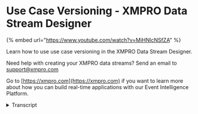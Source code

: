 # Use Case Versioning - XMPRO Data Stream Designer
{% embed url="https://www.youtube.com/watch?v=MiHNlcNSfZA" %}

Learn how to use use case versioning in the XMPRO Data Stream Designer. 

Need help with creating your XMPRO data streams? Send an email to support@xmpro.com 

Go to [https://xmpro.com](https://xmpro.com) if you want to learn more about how you can build real-time applications with our Event Intelligence Platform.
<details>
<summary>Transcript</summary>welcome to another training video from

Exim crow in this video we will look at

use case versions and how to use them in

Dallas game designer so you would notice

that when you're on the scanner screen

for any use case there is an option for

versions over here first of all why

would you use them there might be a

scenario where you have a string which

is published and running in a production

environment as you know it's the canvas

would not allow you to make a change to

a running or a published stream but you

may want to do another iteration on it

or a new version of it if you stop the

stream in order to make those changes

you will be stopping maybe a business

critical data stream or a flow to avoid

that what you can do is you can create a

new version that way your existing

stream can still be published and be

running while you work on the next

iteration of it and will also prevent

you from making a change to your

production or your running

use case which may result into some

unintended behavior if you create a new

version you would at least have a

rollback point or a check point to go

back to and recover what you had earlier

so you would notice I have a stream here

and the version I have open is 2.11 if I

go in the versions I can see list of all

the versions of this use case the first

thing that I can do is I can click on a

version this is selected and then I can

copy it but that will do is it would

create me a new major version which will

be the copy of the last one but it will

be a new version as you can see it has

created a 3.0 for me if I go back in

versions you could see that now I have

two versions you would also notice that

there is a current indicator written

next to 3.0 that is basically telling

that I

currently on 3.0 and my canvas an

important point to note is that whenever

you open a use case it will always open

the latest version similarly if you

export a use case or clone it they will

always use the latest version now if I

have a certain version version that I

want to look at other than the latest

one I can select it and click open that

will take me to that version um if that

version was running or published you

would notice it over here that it would

say published version 2.1 1 and also in

the list over there you will see a green

indicator showing that that word and is

published if I go to my latest version

and assuming I have made some changes

here and now I want this version to be

published I can simply click publish and

in one click it would go ahead unpublish

the old one and replace it with this one

replacing my replace I mean it was

publish this and now in the version we

would notice 3.0 is running 2.1 one has

been stopped so this is use gates

versioning and how you use them in the

data stream designer thank you so much

for watching
</details>